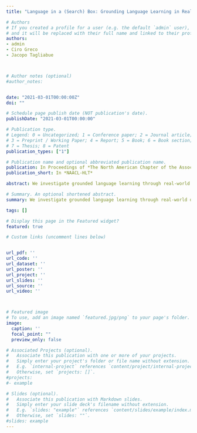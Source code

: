 ```yaml
---
title: "Language in a (Search) Box: Grounding Language Learning in Real-World Human-Machine Interaction"

# Authors
# If you created a profile for a user (e.g. the default `admin` user), write the username (folder name) here
# and it will be replaced with their full name and linked to their profile.
authors:
- admin
- Ciro Greco
- Jacopo Tagliabue



# Author notes (optional)
#author_notes:


date: "2021-03-01T00:00:00Z"
doi: ""

# Schedule page publish date (NOT publication's date).
publishDate: "2021-03-01T00:00:00"

# Publication type.
# Legend: 0 = Uncategorized; 1 = Conference paper; 2 = Journal article;
# 3 = Preprint / Working Paper; 4 = Report; 5 = Book; 6 = Book section;
# 7 = Thesis; 8 = Patent
publication_types: ["1"]

# Publication name and optional abbreviated publication name.
publication: In Proceedings of *The North American Chapter of the Association for Computational Linguistics*
publication_short: In *NAACL-HLT*

abstract: We investigate grounded language learning through real-world data, by modelling a teacher-learner dynamics through the natural interactions occurring between users and search engines; in particular, we explore the emergence of semantic generalization from unsupervised dense representations outside of synthetic environments. A grounding domain, a denotation function and a composition function are learned from user data only. We show how the resulting semantics for noun phrases exhibits compositional properties while being fully learnable without any explicit labelling. We benchmark our grounded semantics on compositionality and zero-shot inference tasks, and we show that it provides higher accuracy and better generalizations than SOTA non-grounded models, such as word2vec and BERT.

# Summary. An optional shortened abstract.
summary: We investigate grounded language learning through real-world data, by modelling a teacher-learner dynamics through the natural interactions occurring between users and search engines.

tags: []

# Display this page in the Featured widget?
featured: true

# Custom links (uncomment lines below)


url_pdf: ''
url_code: ''
url_dataset: ''
url_poster: ''
url_project: ''
url_slides: ''
url_source: ''
url_video: ''



# Featured image
# To use, add an image named `featured.jpg/png` to your page's folder.
image:
  caption: ''
  focal_point: ""
  preview_only: false

# Associated Projects (optional).
#   Associate this publication with one or more of your projects.
#   Simply enter your project's folder or file name without extension.
#   E.g. `internal-project` references `content/project/internal-project/index.md`.
#   Otherwise, set `projects: []`.
#projects:
#- example

# Slides (optional).
#   Associate this publication with Markdown slides.
#   Simply enter your slide deck's filename without extension.
#   E.g. `slides: "example"` references `content/slides/example/index.md`.
#   Otherwise, set `slides: ""`.
#slides: example
---
```

